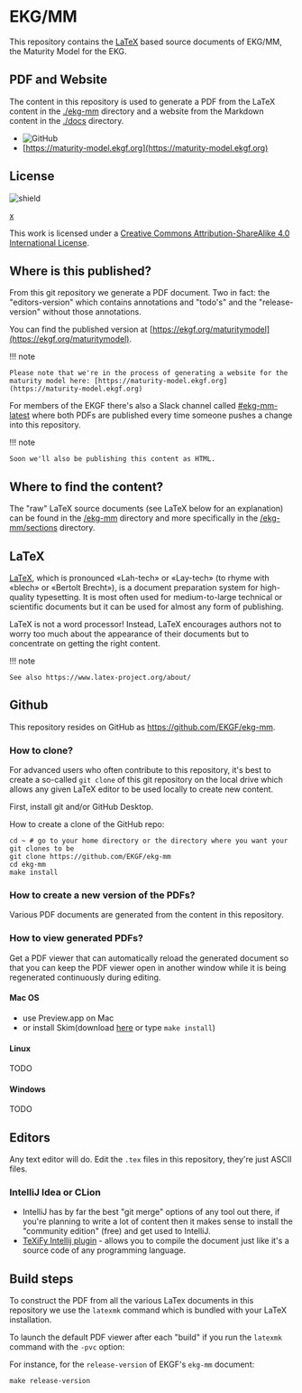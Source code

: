 # EKG/MM

This repository contains the [LaTeX](https://www.latex-project.org/about/)
based source documents of EKG/MM, the Maturity Model for the EKG.

## PDF and Website

The content in this repository is used to generate a PDF from the LaTeX content
in the [./ekg-mm](./ekg-mm) directory and a website from the Markdown content
in the [./docs](./docs) directory.

- ![GitHub](https://img.shields.io/github/license/EKGF/ekg-mm?style=for-the-badge)
- [https://maturity-model.ekgf.org](https://maturity-model.ekgf.org)

## License

![shield](https://img.shields.io/github/license/EKGF/ekg-mm.svg)

[x](http://creativecommons.org/licenses/by-sa/4.0/)

This work is licensed under a
[Creative Commons Attribution-ShareAlike 4.0 International License](http://creativecommons.org/licenses/by-sa/4.0/).

## Where is this published?

From this git repository we generate a PDF document.
Two in fact: the "editors-version" which contains annotations and "todo's" 
and the "release-version" without those annotations.

You can find the published version
at [https://ekgf.org/maturitymodel](https://ekgf.org/maturitymodel).

!!! note

    Please note that we're in the process of generating a website for the
    maturity model here: [https://maturity-model.ekgf.org](https://maturity-model.ekgf.org)

For members of the EKGF there's also a Slack channel called
[#ekg-mm-latest](https://ekgf.slack.com/archives/C01TEL6GWEN)
where both PDFs are published every time someone pushes
a change into this repository.

!!! note

    Soon we'll also be publishing this content as HTML.

## Where to find the content?

The "raw" LaTeX source documents (see LaTeX below for an explanation) can be
found in the [/ekg-mm](ekg-mm) directory and more specifically in the
[/ekg-mm/sections](ekg-mm/sections) directory.

## LaTeX

[LaTeX](https://www.latex-project.org/about/), which is pronounced «Lah-tech»
or «Lay-tech» (to rhyme with «blech» or «Bertolt Brecht»), is a document
preparation system for high-quality typesetting.
It is most often used for medium-to-large technical or scientific documents
but it can be used for almost any form of publishing.

LaTeX is not a word processor! Instead, LaTeX encourages authors not to worry
too much about the appearance of their documents but to concentrate on getting
the right content.

!!! note

    See also https://www.latex-project.org/about/

## Github

This repository resides on GitHub as https://github.com/EKGF/ekg-mm.

### How to clone?

For advanced users who often contribute to this repository, it's best to
create a so-called `git clone` of this git repository on the local drive which
allows any given LaTeX editor to be used locally to create new content.

First, install git and/or GitHub Desktop.

How to create a clone of the GitHub repo:

```shell
cd ~ # go to your home directory or the directory where you want your git clones to be
git clone https://github.com/EKGF/ekg-mm
cd ekg-mm
make install
```

### How to create a new version of the PDFs?

Various PDF documents are generated from the content in this repository.

### How to view generated PDFs?

Get a PDF viewer that can automatically reload the generated document
so that you can keep the PDF viewer open in another window while it
is being regenerated continuously during editing.

#### Mac OS

* use Preview.app on Mac
* or install Skim(download [here](https://skim-app.sourceforge.io/) or type `make install`)

#### Linux

TODO

#### Windows

TODO

## Editors

Any text editor will do. Edit the `.tex` files in this repository, they're just
ASCII files.

### IntelliJ Idea or CLion

* IntelliJ has by far the best "git merge" options of any tool out there,
  if you're planning to write a lot of content then it makes sense to
  install the "community edition" (free) and get used to IntelliJ.
* [TeXiFy Intellij plugin](https://github.com/Hannah-Sten/TeXiFy-IDEA) - allows
  you to compile the document just like it's a source code of any programming language.

## Build steps

To construct the PDF from all the various LaTex documents in this repository we use
the `latexmk` command which is bundled with your LaTeX installation.

To launch the default PDF viewer after each "build" if you run the `latexmk` command
with the `-pvc` option:

For instance, for the `release-version` of EKGF's `ekg-mm` document:

```shell
make release-version
```



